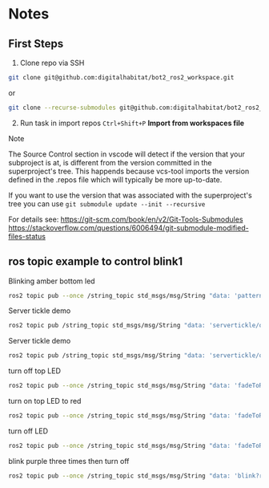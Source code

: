 # Notes

## First Steps

1. Clone repo via SSH 

```sh
git clone git@github.com:digitalhabitat/bot2_ros2_workspace.git
```

or

```sh
git clone --recurse-submodules git@github.com:digitalhabitat/bot2_ros2_workspace.git
```

2. Run task in import repos `Ctrl+Shift+P` **Import from workspaces file**

> [!NOTE]
> The Source Control section in vscode will detect if the version that your subproject is at, is
> different from the version committed in the superproject's tree. This happends because vcs-tool
> imports the version defined in the .repos file which will typically be more up-to-date.
>
> If you want to use the version that was associated with the superproject's tree you can use
> `git submodule update --init --recursive`
> 
> For details see:
> https://git-scm.com/book/en/v2/Git-Tools-Submodules
> https://stackoverflow.com/questions/6006494/git-submodule-modified-files-status


## ros topic example to control blink1 

Blinking amber bottom led

```sh
ros2 topic pub --once /string_topic std_msgs/msg/String "data: 'pattern/play?pattern=0,ffbf00,0.4,2,000000,0.4,2'"
```
Server tickle demo

```sh
ros2 topic pub /string_topic std_msgs/msg/String "data: 'servertickle/on'"
```
Server tickle demo

```sh
ros2 topic pub /string_topic std_msgs/msg/String "data: 'servertickle/on?time=5'"
```

turn off top LED

```sh
ros2 topic pub --once /string_topic std_msgs/msg/String "data: 'fadeToRGB?rgb=000000&ledn=1'"
```

turn on top LED to red
```sh
ros2 topic pub --once /string_topic std_msgs/msg/String "data: 'fadeToRGB?rgb=F00000&ledn=1'"
```

turn off LED

```sh
ros2 topic pub --once /string_topic std_msgs/msg/String "data: 'fadeToRGB?rgb=000000&ledn=0'"
```

blink purple three times then turn off

```sh
ros2 topic pub --once /string_topic std_msgs/msg/String "data: 'blink?rgb=FF00FF'"
```